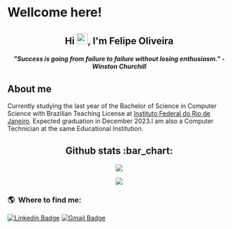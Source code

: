 # Wellcome here! 

<h2 align="center">Hi <img src="https://media.giphy.com/media/hvRJCLFzcasrR4ia7z/giphy.gif" width="25px">, I'm Felipe Oliveira</h2>

<h5 align="center">"Success is going from failure to failure without losing enthusiasm." - Winston Churchill</h5>

## About me

Currently studying the last year of the Bachelor of Science in Computer Science with Brazilian Teaching License at [Instituto Federal do Rio de Janeiro](https://portal.ifrj.edu.br). Expected graduation in December 2023.I am also a Computer Technician at the same Educational Institution.

<h2 align="center">Github stats :bar_chart:</h2>

<p align="center" id="top-langs">
  <img src="https://github-readme-stats.vercel.app/api/top-langs/?username=felipedavi&layout=compact&title_color=03ADDF&bg_color=0D1117&text_color=fafafa">
</p>

<p align="center" id="github-resume-status">
  <img src="https://github-readme-stats.vercel.app/api?username=felipedavi&theme=vue&show_icons=true&icon_color=03ADDF&title_color=03ADDF&bg_color=0D1117&text_color=fafafa">
</p>

### :earth_americas: &nbsp;Where to find me:

[![Linkedin Badge](https://img.shields.io/badge/-LinkedIn-blue?style=flat-square&logo=Linkedin&logoColor=white&link=https://www.linkedin.com/in/felipedavidesouzaoliveira/)](https://www.linkedin.com/in/felipedavidesouzaoliveira/)
[![Gmail Badge](https://img.shields.io/badge/-Gmail-c14438?style=flat-square&logo=Gmail&logoColor=white&link=mailto:ffdavisoliveira@gmail.com)](mailto:ffdavisoliveira@gmail.com)
